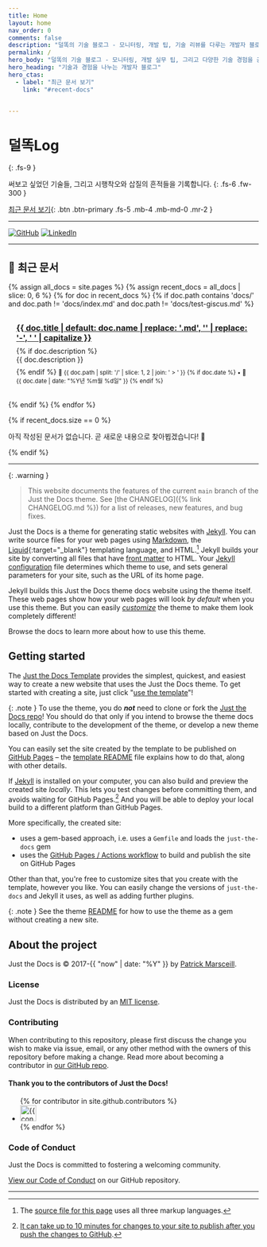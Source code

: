 ```yaml
---
title: Home
layout: home
nav_order: 0
comments: false
description: "덜똑의 기술 블로그 - 모니터링, 개발 팁, 기술 리뷰를 다루는 개발자 블로그입니다. 실무 경험과 문제 해결 방법을 공유합니다."
permalink: /
hero_body: "덜똑의 기술 블로그 - 모니터링, 개발 실무 팁, 그리고 다양한 기술 경험을 공유하는 공간입니다."
hero_heading: "기술과 경험을 나누는 개발자 블로그"
hero_ctas:
  - label: "최근 문서 보기"
    link: "#recent-docs"


---
```


# 덜똑Log
{: .fs-9 }

써보고 싶었던 기술들, 그리고 시행착오와 삽질의 흔적들을 기록합니다. 
{: .fs-6 .fw-300 }

[최근 문서 보기](#recent-docs){: .btn .btn-primary .fs-5 .mb-4 .mb-md-0 .mr-2 }
<!-- [GitHub 프로필](https://github.com/dulddok){: .btn .fs-5 .mb-4 .mb-md-0 } -->

---


[![GitHub](https://img.shields.io/badge/GitHub-181717?style=for-the-badge&logo=github&logoColor=white)](https://github.com/dulddok) 
[![LinkedIn](https://img.shields.io/badge/LinkedIn-0077B5?style=for-the-badge&logo=linkedin&logoColor=white)](https://www.linkedin.com/in/dulddok/)

---

## 📝 최근 문서

<div id="recent-docs">

{% assign all_docs = site.pages %}
{% assign recent_docs = all_docs | slice: 0, 6 %}
{% for doc in recent_docs %}
  {% if doc.path contains 'docs/' and doc.path != 'docs/index.md' and doc.path != 'docs/test-giscus.md' %}
    <div class="recent-doc-item" style="margin-bottom: 1rem; padding: 1rem; border: 1px solid var(--border-color); border-radius: 6px;">
      <h3 style="margin: 0 0 0.5rem 0;">
        <a href="{{ doc.url | relative_url }}">{{ doc.title | default: doc.name | replace: '.md', '' | replace: '-', ' ' | capitalize }}</a>
      </h3>
      {% if doc.description %}
        <p style="margin: 0 0 0.5rem 0; color: var(--text-muted);">{{ doc.description }}</p>
      {% endif %}
      <small style="color: var(--text-muted);">
        📁 {{ doc.path | split: '/' | slice: 1, 2 | join: ' > ' }}
        {% if doc.date %}
          • 📅 {{ doc.date | date: "%Y년 %m월 %d일" }}
        {% endif %}
      </small>
    </div>
  {% endif %}
{% endfor %}

{% if recent_docs.size == 0 %}
  <p>아직 작성된 문서가 없습니다. 곧 새로운 내용으로 찾아뵙겠습니다! 🚀</p>
{% endif %}

</div>

---

{: .warning }
> This website documents the features of the current `main` branch of the Just the Docs theme. See [the CHANGELOG]({% link CHANGELOG.md %}) for a list of releases, new features, and bug fixes.

Just the Docs is a theme for generating static websites with [Jekyll]. You can write source files for your web pages using [Markdown], the [Liquid]{:target="_blank"} templating language, and HTML.[^1] Jekyll builds your site by converting all files that have [front matter] to HTML. Your [Jekyll configuration] file determines which theme to use, and sets general parameters for your site, such as the URL of its home page.

Jekyll builds this Just the Docs theme docs website using the theme itself. These web pages show how your web pages will look *by default* when you use this theme. But you can easily *[customize]* the theme to make them look completely different!

Browse the docs to learn more about how to use this theme.

## Getting started

The [Just the Docs Template] provides the simplest, quickest, and easiest way to create a new website that uses the Just the Docs theme. To get started with creating a site, just click "[use the template]"!

{: .note }
To use the theme, you do ***not*** need to clone or fork the [Just the Docs repo]! You should do that only if you intend to browse the theme docs locally, contribute to the development of the theme, or develop a new theme based on Just the Docs.

You can easily set the site created by the template to be published on [GitHub Pages] – the [template README] file explains how to do that, along with other details.

If [Jekyll] is installed on your computer, you can also build and preview the created site *locally*. This lets you test changes before committing them, and avoids waiting for GitHub Pages.[^2] And you will be able to deploy your local build to a different platform than GitHub Pages.

More specifically, the created site:

- uses a gem-based approach, i.e. uses a `Gemfile` and loads the `just-the-docs` gem
- uses the [GitHub Pages / Actions workflow] to build and publish the site on GitHub Pages

Other than that, you're free to customize sites that you create with the template, however you like. You can easily change the versions of `just-the-docs` and Jekyll it uses, as well as adding further plugins.

{: .note }
See the theme [README][Just the Docs README] for how to use the theme as a gem without creating a new site.

## About the project

Just the Docs is &copy; 2017-{{ "now" | date: "%Y" }} by [Patrick Marsceill](https://patrickmarsceill.com).

### License

Just the Docs is distributed by an [MIT license](https://github.com/just-the-docs/just-the-docs/tree/main/LICENSE.txt).

### Contributing

When contributing to this repository, please first discuss the change you wish to make via issue,
email, or any other method with the owners of this repository before making a change. Read more about becoming a contributor in [our GitHub repo](https://github.com/just-the-docs/just-the-docs#contributing).

#### Thank you to the contributors of Just the Docs!

<ul class="list-style-none">
{% for contributor in site.github.contributors %}
  <li class="d-inline-block mr-1">
     <a href="{{ contributor.html_url }}"><img src="{{ contributor.avatar_url }}" width="32" height="32" alt="{{ contributor.login }}"></a>
  </li>
{% endfor %}
</ul>

### Code of Conduct

Just the Docs is committed to fostering a welcoming community.

[View our Code of Conduct](https://github.com/just-the-docs/just-the-docs/tree/main/CODE_OF_CONDUCT.md) on our GitHub repository.

----

[^1]: The [source file for this page] uses all three markup languages.

[^2]: [It can take up to 10 minutes for changes to your site to publish after you push the changes to GitHub](https://docs.github.com/en/pages/setting-up-a-github-pages-site-with-jekyll/creating-a-github-pages-site-with-jekyll#creating-your-site).

[Jekyll]: https://jekyllrb.com
[Markdown]: https://daringfireball.net/projects/markdown/
[Liquid]: https://github.com/Shopify/liquid/wiki
[Front matter]: https://jekyllrb.com/docs/front-matter/
[Jekyll configuration]: https://jekyllrb.com/docs/configuration/
[source file for this page]: https://github.com/just-the-docs/just-the-docs/blob/main/index.md
[Just the Docs Template]: https://just-the-docs.github.io/just-the-docs-template/
[Just the Docs]: https://just-the-docs.com
[Just the Docs repo]: https://github.com/just-the-docs/just-the-docs
[Just the Docs README]: https://github.com/just-the-docs/just-the-docs/blob/main/README.md
[GitHub Pages]: https://pages.github.com/
[Template README]: https://github.com/just-the-docs/just-the-docs-template/blob/main/README.md
[GitHub Pages / Actions workflow]: https://github.blog/changelog/2022-07-27-github-pages-custom-github-actions-workflows-beta/
[customize]: #customize
[use the template]: https://github.com/just-the-docs/just-the-docs-template/generate

